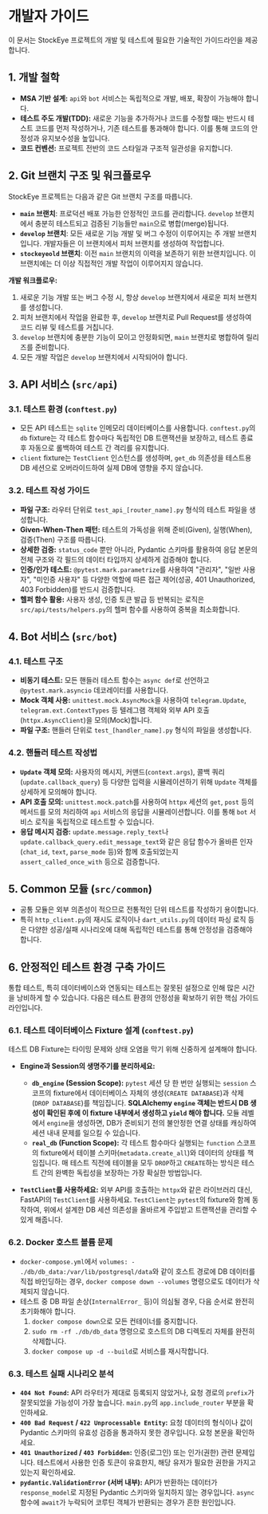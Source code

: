 # 개발자 가이드

이 문서는 StockEye 프로젝트의 개발 및 테스트에 필요한 기술적인 가이드라인을 제공합니다.

## 1. 개발 철학

- **MSA 기반 설계:** `api`와 `bot` 서비스는 독립적으로 개발, 배포, 확장이 가능해야 합니다.
- **테스트 주도 개발(TDD):** 새로운 기능을 추가하거나 코드를 수정할 때는 반드시 테스트 코드를 먼저 작성하거나, 기존 테스트를 통과해야 합니다. 이를 통해 코드의 안정성과 유지보수성을 높입니다.
- **코드 컨벤션:** 프로젝트 전반의 코드 스타일과 구조적 일관성을 유지합니다.

## 2. Git 브랜치 구조 및 워크플로우

StockEye 프로젝트는 다음과 같은 Git 브랜치 구조를 따릅니다.

*   **`main` 브랜치**: 프로덕션 배포 가능한 안정적인 코드를 관리합니다. `develop` 브랜치에서 충분히 테스트되고 검증된 기능들만 `main`으로 병합(merge)됩니다.
*   **`develop` 브랜치**: 모든 새로운 기능 개발 및 버그 수정이 이루어지는 주 개발 브랜치입니다. 개발자들은 이 브랜치에서 피처 브랜치를 생성하여 작업합니다.
*   **`stockeyeold` 브랜치**: 이전 `main` 브랜치의 이력을 보존하기 위한 브랜치입니다. 이 브랜치에는 더 이상 직접적인 개발 작업이 이루어지지 않습니다.

**개발 워크플로우:**
1.  새로운 기능 개발 또는 버그 수정 시, 항상 `develop` 브랜치에서 새로운 피처 브랜치를 생성합니다.
2.  피처 브랜치에서 작업을 완료한 후, `develop` 브랜치로 Pull Request를 생성하여 코드 리뷰 및 테스트를 거칩니다.
3.  `develop` 브랜치에 충분한 기능이 모이고 안정화되면, `main` 브랜치로 병합하여 릴리즈를 준비합니다.
4.  모든 개발 작업은 `develop` 브랜치에서 시작되어야 합니다.

## 3. API 서비스 (`src/api`)

### 3.1. 테스트 환경 (`conftest.py`)

- 모든 API 테스트는 `sqlite` 인메모리 데이터베이스를 사용합니다. `conftest.py`의 `db` fixture는 각 테스트 함수마다 독립적인 DB 트랜잭션을 보장하고, 테스트 종료 후 자동으로 롤백하여 테스트 간 격리를 유지합니다.
- `client` fixture는 `TestClient` 인스턴스를 생성하며, `get_db` 의존성을 테스트용 DB 세션으로 오버라이드하여 실제 DB에 영향을 주지 않습니다.

### 3.2. 테스트 작성 가이드

- **파일 구조:** 라우터 단위로 `test_api_[router_name].py` 형식의 테스트 파일을 생성합니다.
- **Given-When-Then 패턴:** 테스트의 가독성을 위해 준비(Given), 실행(When), 검증(Then) 구조를 따릅니다.
- **상세한 검증:** `status_code` 뿐만 아니라, Pydantic 스키마를 활용하여 응답 본문의 전체 구조와 각 필드의 데이터 타입까지 상세하게 검증해야 합니다.
- **인증/인가 테스트:** `@pytest.mark.parametrize`를 사용하여 "관리자", "일반 사용자", "미인증 사용자" 등 다양한 역할에 따른 접근 제어(성공, 401 Unauthorized, 403 Forbidden)를 반드시 검증합니다.
- **헬퍼 함수 활용:** 사용자 생성, 인증 토큰 발급 등 반복되는 로직은 `src/api/tests/helpers.py`의 헬퍼 함수를 사용하여 중복을 최소화합니다.

## 4. Bot 서비스 (`src/bot`)

### 4.1. 테스트 구조

- **비동기 테스트:** 모든 핸들러 테스트 함수는 `async def`로 선언하고 `@pytest.mark.asyncio` 데코레이터를 사용합니다.
- **Mock 객체 사용:** `unittest.mock.AsyncMock`을 사용하여 `telegram.Update`, `telegram.ext.ContextTypes` 등 텔레그램 객체와 외부 API 호출(`httpx.AsyncClient`)을 모의(Mock)합니다.
- **파일 구조:** 핸들러 단위로 `test_[handler_name].py` 형식의 파일을 생성합니다.

### 4.2. 핸들러 테스트 작성법

- **`Update` 객체 모의:** 사용자의 메시지, 커맨드(`context.args`), 콜백 쿼리(`update.callback_query`) 등 다양한 입력을 시뮬레이션하기 위해 `Update` 객체를 상세하게 모의해야 합니다.
- **API 호출 모의:** `unittest.mock.patch`를 사용하여 `httpx` 세션의 `get`, `post` 등의 메서드를 모의 처리하여 `api` 서비스의 응답을 시뮬레이션합니다. 이를 통해 `bot` 서비스 로직을 독립적으로 테스트할 수 있습니다.
- **응답 메시지 검증:** `update.message.reply_text`나 `update.callback_query.edit_message_text`와 같은 응답 함수가 올바른 인자(`chat_id`, `text`, `parse_mode` 등)와 함께 호출되었는지 `assert_called_once_with` 등으로 검증합니다.

## 5. Common 모듈 (`src/common`)

- 공통 모듈은 외부 의존성이 적으므로 전통적인 단위 테스트를 작성하기 용이합니다.
- 특히 `http_client.py`의 재시도 로직이나 `dart_utils.py`의 데이터 파싱 로직 등은 다양한 성공/실패 시나리오에 대해 독립적인 테스트를 통해 안정성을 검증해야 합니다.

## 6. 안정적인 테스트 환경 구축 가이드

통합 테스트, 특히 데이터베이스와 연동되는 테스트는 잘못된 설정으로 인해 많은 시간을 낭비하게 할 수 있습니다. 다음은 테스트 환경의 안정성을 확보하기 위한 핵심 가이드라인입니다.

### 6.1. 테스트 데이터베이스 Fixture 설계 (`conftest.py`)

테스트 DB Fixture는 타이밍 문제와 상태 오염을 막기 위해 신중하게 설계해야 합니다.

- **Engine과 Session의 생명주기를 분리하세요:**
    - **`db_engine` (Session Scope):** `pytest` 세션 당 한 번만 실행되는 `session` 스코프의 fixture에서 데이터베이스 자체의 생성(`CREATE DATABASE`)과 삭제(`DROP DATABASE`)를 책임집니다. **SQLAlchemy `engine` 객체는 반드시 DB 생성이 확인된 후에 이 fixture 내부에서 생성하고 `yield` 해야 합니다.** 모듈 레벨에서 `engine`을 생성하면, DB가 준비되기 전의 불안정한 연결 상태를 캐싱하여 세션 내내 문제를 일으킬 수 있습니다.
    - **`real_db` (Function Scope):** 각 테스트 함수마다 실행되는 `function` 스코프의 fixture에서 테이블 스키마(`metadata.create_all`)와 데이터의 상태를 책임집니다. 매 테스트 직전에 테이블을 모두 `DROP`하고 `CREATE`하는 방식은 테스트 간의 완벽한 독립성을 보장하는 가장 확실한 방법입니다.

- **`TestClient`를 사용하세요:** 외부 API를 호출하는 `httpx`와 같은 라이브러리 대신, FastAPI의 `TestClient`를 사용하세요. `TestClient`는 `pytest`의 fixture와 함께 동작하여, 위에서 설계한 DB 세션 의존성을 올바르게 주입받고 트랜잭션을 관리할 수 있게 해줍니다.

### 6.2. Docker 호스트 볼륨 문제

- `docker-compose.yml`에서 `volumes: - ./db/db_data:/var/lib/postgresql/data`와 같이 호스트 경로에 DB 데이터를 직접 바인딩하는 경우, `docker compose down --volumes` 명령으로도 데이터가 삭제되지 않습니다.
- 테스트 중 DB 파일 손상(`InternalError_` 등)이 의심될 경우, 다음 순서로 완전히 초기화해야 합니다.
    1. `docker compose down`으로 모든 컨테이너를 중지합니다.
    2. `sudo rm -rf ./db/db_data` 명령으로 호스트의 DB 디렉토리 자체를 완전히 삭제합니다.
    3. `docker compose up -d --build`로 서비스를 재시작합니다.

### 6.3. 테스트 실패 시나리오 분석

- **`404 Not Found`:** API 라우터가 제대로 등록되지 않았거나, 요청 경로의 `prefix`가 잘못되었을 가능성이 가장 높습니다. `main.py`의 `app.include_router` 부분을 확인하세요.
- **`400 Bad Request` / `422 Unprocessable Entity`:** 요청 데이터의 형식이나 값이 Pydantic 스키마의 유효성 검증을 통과하지 못한 경우입니다. 요청 본문을 확인하세요.
- **`401 Unauthorized` / `403 Forbidden`:** 인증(로그인) 또는 인가(권한) 관련 문제입니다. 테스트에서 사용한 인증 토큰이 유효한지, 해당 유저가 필요한 권한을 가지고 있는지 확인하세요.
- **`pydantic.ValidationError` (서버 내부):** API가 반환하는 데이터가 `response_model`로 지정된 Pydantic 스키마와 일치하지 않는 경우입니다. `async` 함수에 `await`가 누락되어 코루틴 객체가 반환되는 경우가 흔한 원인입니다.